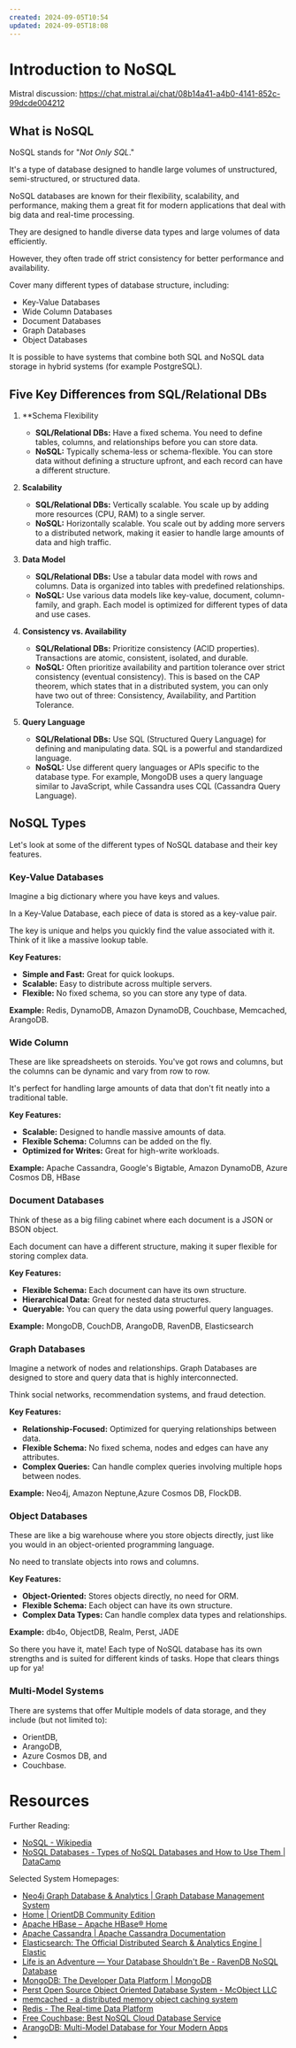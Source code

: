 ```yaml
---
created: 2024-09-05T10:54
updated: 2024-09-05T18:08
---
```

# Introduction to NoSQL


Mistral discussion: https://chat.mistral.ai/chat/08b14a41-a4b0-4141-852c-99dcde004212


## What is NoSQL

NoSQL stands for "*Not Only SQL*." 

It's a type of database designed to handle large volumes of unstructured, semi-structured, or structured data. 

NoSQL databases are known for their flexibility, scalability, and performance, making them a great fit for modern applications that deal with big data and real-time processing.

 They are designed to handle diverse data types and large volumes of data efficiently. 
 
 However, they often trade off strict consistency for better performance and availability.

Cover many different types of database structure, including:

- Key-Value Databases
- Wide Column Databases
- Document Databases
- Graph Databases
- Object Databases
 
It is possible to have systems that combine both SQL and NoSQL data storage in hybrid systems (for example PostgreSQL).



## Five Key Differences from SQL/Relational DBs

1. **Schema Flexibility

   - **SQL/Relational DBs:** Have a fixed schema. You need to define tables, columns, and relationships before you can store data.
   - **NoSQL:** Typically schema-less or schema-flexible. You can store data without defining a structure upfront, and each record can have a different structure.

2. **Scalability**

   - **SQL/Relational DBs:** Vertically scalable. You scale up by adding more resources (CPU, RAM) to a single server.
   - **NoSQL:** Horizontally scalable. You scale out by adding more servers to a distributed network, making it easier to handle large amounts of data and high traffic.

3. **Data Model**

   - **SQL/Relational DBs:** Use a tabular data model with rows and columns. Data is organized into tables with predefined relationships.
   - **NoSQL:** Use various data models like key-value, document, column-family, and graph. Each model is optimized for different types of data and use cases.

4. **Consistency vs. Availability**

   - **SQL/Relational DBs:** Prioritize consistency (ACID properties). Transactions are atomic, consistent, isolated, and durable.
   - **NoSQL:** Often prioritize availability and partition tolerance over strict consistency (eventual consistency). This is based on the CAP theorem, which states that in a distributed system, you can only have two out of three: Consistency, Availability, and Partition Tolerance.

5. **Query Language**

   - **SQL/Relational DBs:** Use SQL (Structured Query Language) for defining and manipulating data. SQL is a powerful and standardized language.
   - **NoSQL:** Use different query languages or APIs specific to the database type. For example, MongoDB uses a query language similar to JavaScript, while Cassandra uses CQL (Cassandra Query Language).


## NoSQL Types

Let's look at some of the different types of NoSQL database and their key features.

### Key-Value Databases

Imagine a big dictionary where you have keys and values. 

In a Key-Value Database, each piece of data is stored as a key-value pair. 

The key is unique and helps you quickly find the value associated with it. Think of it like a massive lookup table.

**Key Features:**
- **Simple and Fast:** Great for quick lookups.
- **Scalable:** Easy to distribute across multiple servers.
- **Flexible:** No fixed schema, so you can store any type of data.

**Example:** Redis, DynamoDB, Amazon DynamoDB, Couchbase,  Memcached, ArangoDB.

### Wide Column 

These are like spreadsheets on steroids. You've got rows and columns, but the columns can be dynamic and vary from row to row.

It's perfect for handling large amounts of data that don't fit neatly into a traditional table.

**Key Features:**

- **Scalable:** Designed to handle massive amounts of data.
- **Flexible Schema:** Columns can be added on the fly.
- **Optimized for Writes:** Great for high-write workloads.

**Example:** Apache Cassandra, Google's Bigtable, Amazon DynamoDB, Azure Cosmos DB, HBase

### Document Databases

Think of these as a big filing cabinet where each document is a JSON or BSON object. 

Each document can have a different structure, making it super flexible for storing complex data.

**Key Features:**

- **Flexible Schema:** Each document can have its own structure.
- **Hierarchical Data:** Great for nested data structures.
- **Queryable:** You can query the data using powerful query languages.

**Example:** MongoDB, CouchDB, ArangoDB, RavenDB, Elasticsearch

### Graph Databases

Imagine a network of nodes and relationships. Graph Databases are designed to store and query data that is highly interconnected. 

Think social networks, recommendation systems, and fraud detection.

**Key Features:**

- **Relationship-Focused:** Optimized for querying relationships between data.
- **Flexible Schema:** No fixed schema, nodes and edges can have any attributes.
- **Complex Queries:** Can handle complex queries involving multiple hops between nodes.

**Example:** Neo4j, Amazon Neptune,Azure Cosmos DB, FlockDB.

### Object Databases

These are like a big warehouse where you store objects directly, just like you would in an object-oriented programming language. 

No need to translate objects into rows and columns.

**Key Features:**

- **Object-Oriented:** Stores objects directly, no need for ORM.
- **Flexible Schema:** Each object can have its own structure.
- **Complex Data Types:** Can handle complex data types and relationships.

**Example:** db4o, ObjectDB, Realm, Perst, JADE

So there you have it, mate! Each type of NoSQL database has its own strengths and is suited for different kinds of tasks. Hope that clears things up for ya!


### Multi-Model Systems

There are systems that offer Multiple models of data storage, and they include (but not limited to): 

- OrientDB, 
- ArangoDB, 
- Azure Cosmos DB, and 
- Couchbase.


# Resources

Further Reading:
- [NoSQL - Wikipedia](https://en.wikipedia.org/wiki/NoSQL)
- [NoSQL Databases - Types of NoSQL Databases and How to Use Them | DataCamp](https://www.datacamp.com/blog/nosql-databases-what-every-data-scientist-needs-to-know)

Selected System Homepages:
- [Neo4j Graph Database & Analytics | Graph Database Management System](https://neo4j.com/)
- [Home | OrientDB Community Edition](https://orientdb.org/)
- [Apache HBase – Apache HBase® Home](https://hbase.apache.org/)
- [Apache Cassandra | Apache Cassandra Documentation](https://cassandra.apache.org/_/index.html)
- [Elasticsearch: The Official Distributed Search & Analytics Engine | Elastic](https://www.elastic.co/elasticsearch)
- [Life is an Adventure — Your Database Shouldn't Be - RavenDB NoSQL Database](https://ravendb.net/)
- [MongoDB: The Developer Data Platform | MongoDB](https://www.mongodb.com/)
- [Perst Open Source Object Oriented Database System - McObject LLC](https://www.mcobject.com/perst/)
- [memcached - a distributed memory object caching system](https://memcached.org/)
- [Redis - The Real-time Data Platform](https://redis.io/)
- [Free Couchbase: Best NoSQL Cloud Database Service](https://www.couchbase.com/)
- [ArangoDB: Multi-Model Database for Your Modern Apps](https://arangodb.com/)
- 



